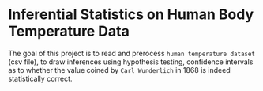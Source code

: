 # Inferential Statistics on Human Body Temperature Data

The goal of this project is to read and prerocess `human temperature dataset` (csv file), to draw inferences using  hypothesis testing, confidence intervals as to whether the value coined by `Carl Wunderlich` in 1868 is indeed statistically correct.